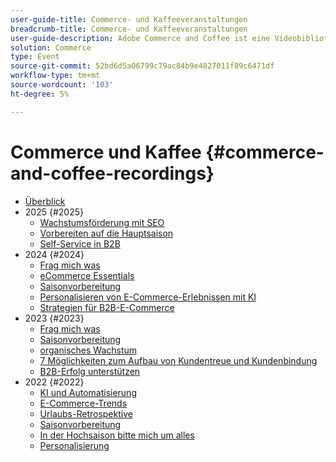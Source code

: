 ```yaml
---
user-guide-title: Commerce- und Kaffeeveranstaltungen
breadcrumb-title: Commerce- und Kaffeeveranstaltungen
user-guide-description: Adobe Commerce and Coffee ist eine Videobibliothek, in der Experten und Kollegen ihre Gedanken und Ideen zur Verwendung von Adobe Commerce vorstellen.
solution: Commerce
type: Event
source-git-commit: 52bd6d5a06799c79ac84b9e4827011f89c6471df
workflow-type: tm+mt
source-wordcount: '103'
ht-degree: 5%

---
```



# Commerce und Kaffee {#commerce-and-coffee-recordings}

+ [Überblick](overview.md)
+ 2025 {#2025}
   + [Wachstumsförderung mit SEO](2025/seo-growth.md)
   + [Vorbereiten auf die Hauptsaison](2025/peak-season.md)
   + [Self-Service in B2B](2025/self-service-b2b.md)
+ 2024 {#2024}
   + [Frag mich was](2024/ask-me-anything.md)
   + [eCommerce Essentials](2024/ecommerce-essentials.md)
   + [Saisonvorbereitung](2024/peak-season-prep.md)
   + [Personalisieren von E-Commerce-Erlebnissen mit KI](2024/personalize-ecommerce.md)
   + [Strategien für B2B-E-Commerce](2024/commerce-and-coffee-strategies-for-b2b-ecommerce.md)
+ 2023 {#2023}
   + [Frag mich was](2023/ask-me-anything.md)
   + [Saisonvorbereitung](2023/peak-season-prep.md)
   + [organisches Wachstum](2023/organic-growth.md)
   + [7 Möglichkeiten zum Aufbau von Kundentreue und Kundenbindung](2023/loyalty-retention.md)
   + [B2B-Erfolg unterstützen](2023/b2b.md)
+ 2022 {#2022}
   + [KI und Automatisierung](2022/ai-and-automation.md)
   + [E-Commerce-Trends](2022/ecommerce-trends.md)
   + [Urlaubs-Retrospektive](2022/holiday.md)
   + [Saisonvorbereitung](2022/peak-season-prep.md)
   + [In der Hochsaison bitte mich um alles](2022/peak-season-ask-anything.md)
   + [Personalisierung](2022/personalization.md)

<!--+ Commerce Events {#commerce-events}
  + [Overview](commerce-events/overview.md)
  + 2022 {#2022}
    + [Top Tips and Tricks for Adobe Campaign Standard](customer-journeys/2022/tips-and-tricks.md)
    + [Develop and customize data models in Adobe [!DNL Campaign Classic]](customer-journeys/2022/data-models.md)

+ Data and insights {#commerce-release-updates}
  + [Overview](commerce-release-updates/overview.md)
  + 2022 {#2022}
    + [Innovations and trends](data-and-insights/2022/innovations.md)
    + [Sensei and Analysis Workspace](data-and-insights/2022/sensei.md)
    + [Personalize and automate with Adobe Target](data-and-insights/2022/personalize.md)
    + [Analytics and Target applications for Mobile and Apps](data-and-insights/2022/mobile-and-apps.md)
    + [Cross Device Analytics and Customer Journey Analytics](data-and-insights/2022/cross-device-analytics.md) -->
